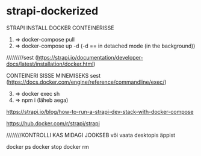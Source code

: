# strapi-dockerized

STRAPI INSTALL DOCKER CONTEINERISSE

1. => docker-compose pull
2. => docker-compose up -d (-d == in detached mode (in the background))

/////////sest (https://strapi.io/documentation/developer-docs/latest/installation/docker.html)

CONTEINERI SISSE MINEMISEKS sest (https://docs.docker.com/engine/reference/commandline/exec/)

3. => docker exec <konteineri nimi> sh
4. => npm i (läheb aega)

https://strapi.io/blog/how-to-run-a-strapi-dev-stack-with-docker-compose

https://hub.docker.com/r/strapi/strapi


////////KONTROLLI KAS MIDAGI JOOKSEB või vaata desktopis äppist

docker ps
docker stop <the-container-id>
docker rm <the-container-id>